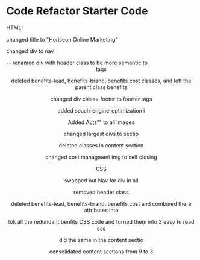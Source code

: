 # Code Refactor Starter Code

HTML:

changed title to "Horiseon Online Marketing"

changed div to nav

<div class="header">-- renamed div with header class to be more semantic to <header> tags

deleted benefits-lead, benefits-brand, benefits cost classes, and left the parent class benefits

changed div class= footer to foorter tags

added seach-engine-optimization i

Added ALts"" to all images

changed largest divs to sectio

deleted classes in content section


changed cost managment img  to self closing




CSS

swapped out Nav for div in all

removed header class

deleted benefits-lead, benefits-brand, benefits cost and combined there attributes into 

tok all the redundant benfits CSS code and turned them into 3 easy to read css

did the same in the content sectio

consolidated content sections from 9 to 3

